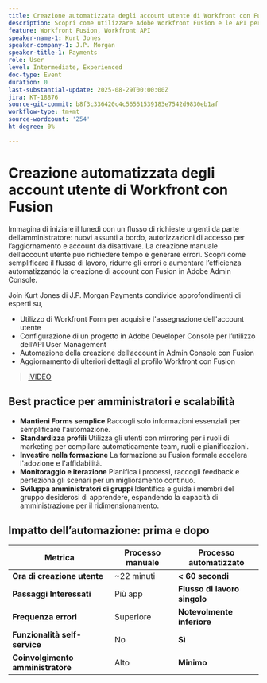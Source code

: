 ```yaml
---
title: Creazione automatizzata degli account utente di Workfront con Fusion
description: Scopri come utilizzare Adobe Workfront Fusion e le API per automatizzare la creazione degli account utente, ridurre i tempi di configurazione da 22 minuti a meno di 60 secondi e aumentare l’efficienza.
feature: Workfront Fusion, Workfront API
speaker-name-1: Kurt Jones
speaker-company-1: J.P. Morgan
speaker-title-1: Payments
role: User
level: Intermediate, Experienced
doc-type: Event
duration: 0
last-substantial-update: 2025-08-29T00:00:00Z
jira: KT-18876
source-git-commit: b8f3c336420c4c56561539183e7542d9830eb1af
workflow-type: tm+mt
source-wordcount: '254'
ht-degree: 0%

---
```



# Creazione automatizzata degli account utente di Workfront con Fusion

Immagina di iniziare il lunedì con un flusso di richieste urgenti da parte dell’amministratore: nuovi assunti a bordo, autorizzazioni di accesso per l’aggiornamento e account da disattivare. La creazione manuale dell’account utente può richiedere tempo e generare errori. Scopri come semplificare il flusso di lavoro, ridurre gli errori e aumentare l’efficienza automatizzando la creazione di account con Fusion in Adobe Admin Console.

Join Kurt Jones di J.P. Morgan Payments condivide approfondimenti di esperti su,

* Utilizzo di Workfront Form per acquisire l&#39;assegnazione dell&#39;account utente
* Configurazione di un progetto in Adobe Developer Console per l’utilizzo dell’API User Management
* Automazione della creazione dell’account in Admin Console con Fusion
* Aggiornamento di ulteriori dettagli al profilo Workfront con Fusion

>[!VIDEO](https://video.tv.adobe.com/v/3471496/?learn=on&enablevpops)

## Best practice per amministratori e scalabilità

* **Mantieni Forms semplice** Raccogli solo informazioni essenziali per semplificare l&#39;automazione.
* **Standardizza profili** Utilizza gli utenti con mirroring per i ruoli di marketing per compilare automaticamente team, ruoli e pianificazioni.
* **Investire nella formazione** La formazione su Fusion formale accelera l&#39;adozione e l&#39;affidabilità.
* **Monitoraggio e iterazione** Pianifica i processi, raccogli feedback e perfeziona gli scenari per un miglioramento continuo.
* **Sviluppa amministratori di gruppi** Identifica e guida i membri del gruppo desiderosi di apprendere, espandendo la capacità di amministrazione per il ridimensionamento.

## Impatto dell’automazione: prima e dopo

| **Metrica** | **Processo manuale** | **Processo automatizzato** |
|-------------------------------|--------------------|-------------------------|
| **Ora di creazione utente** | ~22 minuti | **&lt; 60 secondi** |
| **Passaggi Interessati** | Più app | **Flusso di lavoro singolo** |
| **Frequenza errori** | Superiore | **Notevolmente inferiore** |
| **Funzionalità self-service** | No | **Sì** |
| **Coinvolgimento amministratore** | Alto | **Minimo** |